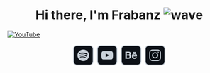 <div align="center">
   <h1>Hi there, I'm Frabanz <img alt="wave" src="https://media.giphy.com/media/hvRJCLFzcasrR4ia7z/giphy.gif" width="30px" height="30px"> </h1>
</div>

[![YouTube](src/lofi-frabanz.gif)](https://youtu.be/H6AxCBrF__U)

<div align="center">

[<img src="src/Spotify.svg" alt="Spotify" width="50"/>](https://spoti.fi/3as0GJy)
[<img src="src/Youtube.svg" alt="Youtube" width="50"/>](https://youtu.be/H6AxCBrF__U)
[<img src="src/Behance.svg" alt="Behance" width="50"/>](https://www.behance.net/franzbartsch)
[<img src="src/Instagram.svg" alt="Instagram" width="50"/>](https://www.instagram.com/frabanz.design/)

</div>
